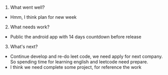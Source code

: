1. What went well?

- Hmm, I think plan for new week

2. What needs work?

- Public the android app with 14 days countdown before release

3. What's next?

- Continue develop and re-do leet code, we need apply for next company. So spending time for learning english and leetcode need prepare.
- I think we need complete some project, for reference the work

